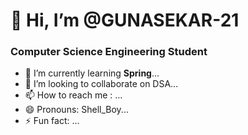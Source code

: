 # 👋 Hi, I’m @GUNASEKAR-21
### Computer Science Engineering Student
- 🌱 I’m currently learning **Spring**...
- 💞️ I’m looking to collaborate on DSA...
- 📫 How to reach me : ...
- 😄 Pronouns: Shell_Boy...
- ⚡ Fun fact:  ...

<!---
GUNASEKAR-21/GUNASEKAR-21 is a ✨ special ✨ repository because its `README.md` (this file) appears on your GitHub profile.
You can click the Preview link to take a look at your changes.
--->
